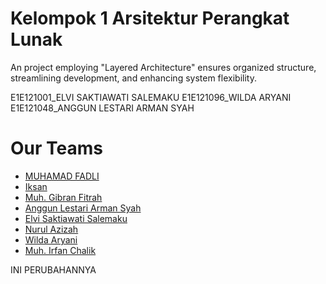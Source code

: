 # Kelompok 1 Arsitektur Perangkat Lunak

An project employing "Layered Architecture" ensures organized structure, streamlining development, and enhancing system flexibility.

E1E121001_ELVI SAKTIAWATI SALEMAKU
E1E121096_WILDA ARYANI
E1E121048_ANGGUN LESTARI ARMAN SYAH

# Our Teams

- [MUHAMAD FADLI](https://github.com/muhamadfad)
- [Iksan](https://github.com/Ichsan47)
- [Muh. Gibran Fitrah](https://github.com/gibranfitrah)
- [Anggun Lestari Arman Syah](https://github.com/Anggunlestariarmansyah)
- [Elvi Saktiawati Salemaku](https://github.com/elvisaktiawatisalemaku)
- [Nurul Azizah](https://github.com/nnrlaziza)
- [Wilda Aryani](https://github.com/WildaAryani0)
- [Muh. Irfan Chalik](https://github.com/irfanchalik)

INI PERUBAHANNYA







   



